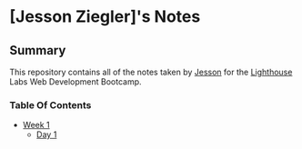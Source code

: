 # [Jesson Ziegler]'s Notes

## Summary

This repository contains all of the notes taken by [Jesson](https://github.com/jessonziegler) for the [Lighthouse](https://www.lighthouselabs.ca/) Labs Web Development Bootcamp.

### Table Of Contents

- [Week 1](/Week_1)
  - [Day 1](/Week_1/Day_1)
